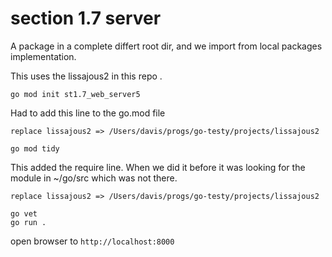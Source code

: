 # section 1.7 server

A package in a complete differt root dir, and we
import from local packages implementation.

This uses the lissajous2 in this repo .

```
go mod init st1.7_web_server5
```

Had to add this line to the go.mod file

```
replace lissajous2 => /Users/davis/progs/go-testy/projects/lissajous2
```

```
go mod tidy
```

This added the require line.  When we did it before it
was looking for the module in ~/go/src which was not there.

```
replace lissajous2 => /Users/davis/progs/go-testy/projects/lissajous2
```

```
go vet
go run .
```



open browser to `http://localhost:8000`
